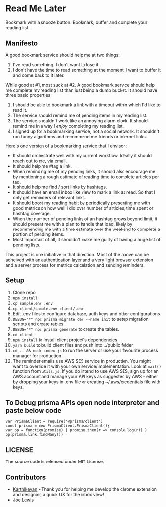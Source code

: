 # Read Me Later
Bookmark with a snooze button. Bookmark, buffer and complete your reading list. 


## Manifesto
A good bookmark service should help me at two things: 
1.  I've read something. I don't want to lose it.  
2.  I don't have the time to read something at the moment. I want to buffer it and come back to it later.

While good at #1, most suck at #2. A good bookmark service should help me complete my reading list than just being a dumb bucket. It should have three basic properties:

1. I should be able to bookmark a link with a timeout within which I'd like to read it.
2. The service should remind me of pending items in my reading list.
3. The service shouldn't work like an annoying alarm clock. It should remind me in a way I *enjoy* completing my reading list.
4. I signed up for a bookmarking service, not a social network. It shouldn't run funny algorithms and recommend me friends or internet links.

Here's one version of a bookmarking service that I envison:

+ It should orchestrate well with my current workflow. Ideally it should reach out to me, via email.  
+ It should help me #tag a link.  
+ When reminding me of my pending links, it should also encourage me by mentioning a rough estimate of reading time to complete articles per tag.  
+ It should help me find / sort links by hashtags.  
+ It should have an email inbox like view to mark a link as read. So that I only get reminders of relevant links.   
+ It should boost my reading habit by periodically presenting me with good metrics on how well I did over number of articles, time spent or hashtag coverage.   
+ When the number of pending links of an hashtag grows beyond limit, it should present me with a plan to handle that load, likely by recommending me with a time estimate over the weekend to complete a portion of pending items.  
+ Most important of all, it shouldn't make me guilty of having a huge list of pending lists.  


This project is one initiative in that direction. Most of the above can be acheived with an authentication layer and a very light browser extension and a server process for metrics calculation and sending reminders. 


## Setup

1. Clone repo
2. `npm install`
3. `cp sample.env .env`
4. `cp client/sample.env client/.env`
5.  Edit .env files to configure database, auth keys and other configurations
3. `DEBUG="*" npx prisma migrate dev --name init` to setup migration scripts and create tables. 
4. `DEBUG="*" npx prisma generate` to create the tables. 
5. `cd client`
6. `npm install` to install client project's dependencies
7. `yarn build` to build client files and push into ../public folder
6. `cd .. && node index.js` to run the server or use your favourite process manager for production
7. The reminder emails use AWS SES service in production. You might want to override it with your own service/implementation. Look at `mail()` function from `utils.js`. If you do intend to use AWS SES, sign up for an AWS account and manage your API keys as suggested by AWS - either by dropping your keys in .env file or creating ~/.aws/credentials file with keys.



## To Debug prisma APIs open node interpreter and paste below code
```
var PrismaClient = require('@prisma/client')
const prisma = new PrismaClient.PrismaClient();
var pp = function(promise) { promise.then(r => console.log(r)) }
pp(prisma.link.findMany())
```

## LICENSE

The source code is released under MIT License. 


## Contributors

+ [Karthikeyan](http://karthyk.dev) - Thank you for helping me develop the chrome extension and designing a quick UX for the inbox view!
+ [Joe Lewis](http://joe-lewis.com)  


